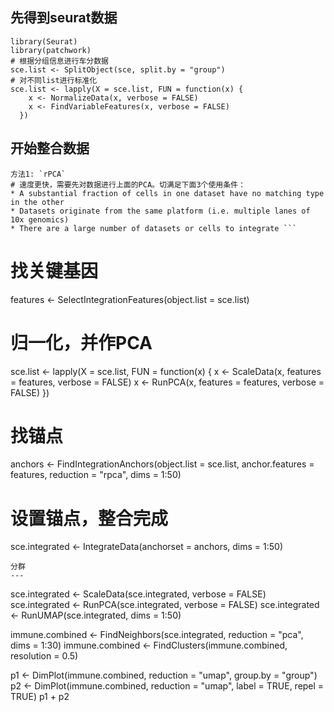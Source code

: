 
先得到seurat数据
----
```
library(Seurat)
library(patchwork)
# 根据分组信息进行车分数据
sce.list <- SplitObject(sce, split.by = "group")
# 对不同list进行标准化
sce.list <- lapply(X = sce.list, FUN = function(x) {
    x <- NormalizeData(x, verbose = FALSE)
    x <- FindVariableFeatures(x, verbose = FALSE)
  })
```
开始整合数据
---
    方法1: `rPCA`
    # 速度更快，需要先对数据进行上面的PCA。切满足下面3个使用条件：
    * A substantial fraction of cells in one dataset have no matching type in the other 
    * Datasets originate from the same platform (i.e. multiple lanes of 10x genomics) 
    * There are a large number of datasets or cells to integrate ```
# 找关键基因
features <- SelectIntegrationFeatures(object.list = sce.list)
# 归一化，并作PCA
sce.list <- lapply(X = sce.list, FUN = function(x) {
    x <- ScaleData(x, features = features, verbose = FALSE)
    x <- RunPCA(x, features = features, verbose = FALSE)
  })
# 找锚点
anchors <- FindIntegrationAnchors(object.list = sce.list, anchor.features = features, reduction = "rpca",
                                    dims = 1:50)  
# 设置锚点，整合完成                                    
sce.integrated <- IntegrateData(anchorset = anchors, dims = 1:50)
```
分群
---
```
sce.integrated <- ScaleData(sce.integrated, verbose = FALSE)
sce.integrated <- RunPCA(sce.integrated, verbose = FALSE)
sce.integrated <- RunUMAP(sce.integrated, dims = 1:50)

immune.combined <- FindNeighbors(sce.integrated, reduction = "pca", dims = 1:30)
immune.combined <- FindClusters(immune.combined, resolution = 0.5)

p1 <- DimPlot(immune.combined, reduction = "umap", group.by = "group")
p2 <- DimPlot(immune.combined, reduction = "umap", label = TRUE, repel = TRUE)
p1 + p2
```










